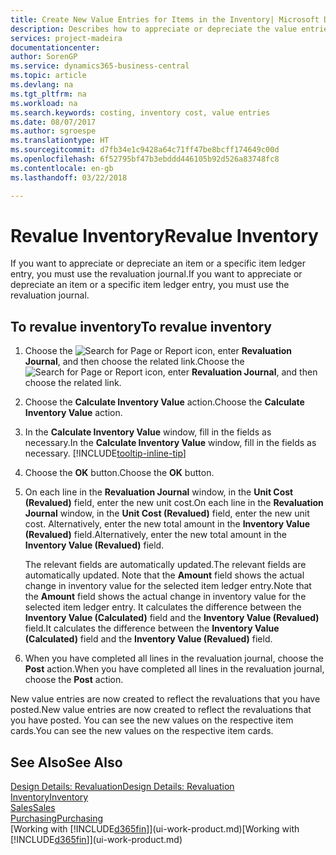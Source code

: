 ```yaml
---
title: Create New Value Entries for Items in the Inventory| Microsoft Docs
description: Describes how to appreciate or depreciate the value entries of one or more items in the inventory by posting their current, calculated value.
services: project-madeira
documentationcenter: 
author: SorenGP
ms.service: dynamics365-business-central
ms.topic: article
ms.devlang: na
ms.tgt_pltfrm: na
ms.workload: na
ms.search.keywords: costing, inventory cost, value entries
ms.date: 08/07/2017
ms.author: sgroespe
ms.translationtype: HT
ms.sourcegitcommit: d7fb34e1c9428a64c71ff47be8bcff174649c00d
ms.openlocfilehash: 6f52795bf47b3ebddd446105b92d526a83748fc8
ms.contentlocale: en-gb
ms.lasthandoff: 03/22/2018

---
```

# <a name="revalue-inventory"></a><span data-ttu-id="bc11d-103">Revalue Inventory</span><span class="sxs-lookup"><span data-stu-id="bc11d-103">Revalue Inventory</span></span>
<span data-ttu-id="bc11d-104">If you want to appreciate or depreciate an item or a specific item ledger entry, you must use the revaluation journal.</span><span class="sxs-lookup"><span data-stu-id="bc11d-104">If you want to appreciate or depreciate an item or a specific item ledger entry, you must use the revaluation journal.</span></span>

## <a name="to-revalue-inventory"></a><span data-ttu-id="bc11d-105">To revalue inventory</span><span class="sxs-lookup"><span data-stu-id="bc11d-105">To revalue inventory</span></span>
1. <span data-ttu-id="bc11d-106">Choose the ![Search for Page or Report](media/ui-search/search_small.png "Search for Page or Report icon") icon, enter **Revaluation Journal**, and then choose the related link.</span><span class="sxs-lookup"><span data-stu-id="bc11d-106">Choose the ![Search for Page or Report](media/ui-search/search_small.png "Search for Page or Report icon") icon, enter **Revaluation Journal**, and then choose the related link.</span></span>
2. <span data-ttu-id="bc11d-107">Choose the **Calculate Inventory Value** action.</span><span class="sxs-lookup"><span data-stu-id="bc11d-107">Choose the **Calculate Inventory Value** action.</span></span>
3. <span data-ttu-id="bc11d-108">In the **Calculate Inventory Value** window, fill in the fields as necessary.</span><span class="sxs-lookup"><span data-stu-id="bc11d-108">In the **Calculate Inventory Value** window, fill in the fields as necessary.</span></span> [!INCLUDE[tooltip-inline-tip](includes/tooltip-inline-tip_md.md)]
4. <span data-ttu-id="bc11d-109">Choose the **OK** button.</span><span class="sxs-lookup"><span data-stu-id="bc11d-109">Choose the **OK** button.</span></span>
5. <span data-ttu-id="bc11d-110">On each line in the **Revaluation Journal** window, in the **Unit Cost (Revalued)** field, enter the new unit cost.</span><span class="sxs-lookup"><span data-stu-id="bc11d-110">On each line in the **Revaluation Journal** window, in the **Unit Cost (Revalued)** field, enter the new unit cost.</span></span> <span data-ttu-id="bc11d-111">Alternatively, enter the new total amount in the **Inventory Value (Revalued)** field.</span><span class="sxs-lookup"><span data-stu-id="bc11d-111">Alternatively, enter the new total amount in the **Inventory Value (Revalued)** field.</span></span>

    <span data-ttu-id="bc11d-112">The relevant fields are automatically updated.</span><span class="sxs-lookup"><span data-stu-id="bc11d-112">The relevant fields are automatically updated.</span></span> <span data-ttu-id="bc11d-113">Note that the **Amount** field shows the actual change in inventory value for the selected item ledger entry.</span><span class="sxs-lookup"><span data-stu-id="bc11d-113">Note that the **Amount** field shows the actual change in inventory value for the selected item ledger entry.</span></span> <span data-ttu-id="bc11d-114">It calculates the difference between the **Inventory Value (Calculated)** field and the **Inventory Value (Revalued)** field.</span><span class="sxs-lookup"><span data-stu-id="bc11d-114">It calculates the difference between the **Inventory Value (Calculated)** field and the **Inventory Value (Revalued)** field.</span></span>
6. <span data-ttu-id="bc11d-115">When you have completed all lines in the revaluation journal, choose the **Post** action.</span><span class="sxs-lookup"><span data-stu-id="bc11d-115">When you have completed all lines in the revaluation journal, choose the **Post** action.</span></span>

<span data-ttu-id="bc11d-116">New value entries are now created to reflect the revaluations that you have posted.</span><span class="sxs-lookup"><span data-stu-id="bc11d-116">New value entries are now created to reflect the revaluations that you have posted.</span></span> <span data-ttu-id="bc11d-117">You can see the new values on the respective item cards.</span><span class="sxs-lookup"><span data-stu-id="bc11d-117">You can see the new values on the respective item cards.</span></span>

## <a name="see-also"></a><span data-ttu-id="bc11d-118">See Also</span><span class="sxs-lookup"><span data-stu-id="bc11d-118">See Also</span></span>
[<span data-ttu-id="bc11d-119">Design Details: Revaluation</span><span class="sxs-lookup"><span data-stu-id="bc11d-119">Design Details: Revaluation</span></span>](design-details-revaluation.md)  
[<span data-ttu-id="bc11d-120">Inventory</span><span class="sxs-lookup"><span data-stu-id="bc11d-120">Inventory</span></span>](inventory-manage-inventory.md)  
[<span data-ttu-id="bc11d-121">Sales</span><span class="sxs-lookup"><span data-stu-id="bc11d-121">Sales</span></span>](sales-manage-sales.md)  
[<span data-ttu-id="bc11d-122">Purchasing</span><span class="sxs-lookup"><span data-stu-id="bc11d-122">Purchasing</span></span>](purchasing-manage-purchasing.md)  
<span data-ttu-id="bc11d-123">[Working with [!INCLUDE[d365fin](includes/d365fin_md.md)]](ui-work-product.md)</span><span class="sxs-lookup"><span data-stu-id="bc11d-123">[Working with [!INCLUDE[d365fin](includes/d365fin_md.md)]](ui-work-product.md)</span></span>

